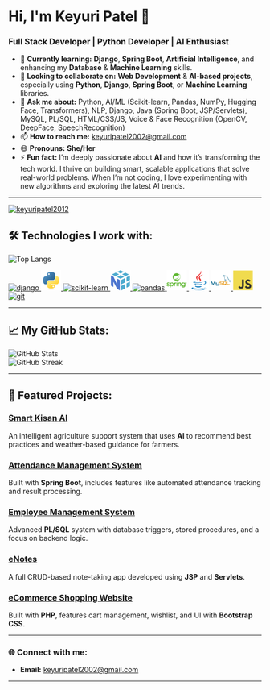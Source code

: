 # Hi, I'm Keyuri Patel 👋  
### Full Stack Developer | Python Developer | AI Enthusiast

- 🌱 **Currently learning:** **Django**, **Spring Boot**, **Artificial Intelligence**, and enhancing my **Database** & **Machine Learning** skills.
- 👯 **Looking to collaborate on:** **Web Development** & **AI-based projects**, especially using **Python**, **Django**, **Spring Boot**, or **Machine Learning** libraries.
- 💬 **Ask me about:** Python, AI/ML (Scikit-learn, Pandas, NumPy, Hugging Face, Transformers), NLP, Django, Java (Spring Boot, JSP/Servlets), MySQL, PL/SQL, HTML/CSS/JS, Voice & Face Recognition (OpenCV, DeepFace, SpeechRecognition)
- 📫 **How to reach me:** [keyuripatel2002@gmail.com](mailto:keyuripatel2002@gmail.com)
- 😄 **Pronouns:** **She/Her**
- ⚡ **Fun fact:** I’m deeply passionate about **AI** and how it’s transforming the tech world. I thrive on building smart, scalable applications that solve real-world problems. When I’m not coding, I love experimenting with new algorithms and exploring the latest AI trends.

---

<p align="left"> 
  <a href="https://github.com/ryo-ma/github-profile-trophy">
    <img src="https://github-profile-trophy.vercel.app/?username=keyuripatel2012" alt="keyuripatel2012" />
  </a> 
</p>

## 🛠️ Technologies I work with:

![Top Langs](https://github-readme-stats.vercel.app/api/top-langs/?username=keyuripatel2012&layout=compact)

<a href="https://www.djangoproject.com/" target="_blank"> <img src="https://cdn.worldvectorlogo.com/logos/django.svg" alt="django" width="40" height="40"/> </a> 
<a href="https://www.python.org" target="_blank"> <img src="https://raw.githubusercontent.com/devicons/devicon/master/icons/python/python-original.svg" alt="python" width="40" height="40"/> </a>
<a href="https://scikit-learn.org/" target="_blank"> <img src="https://upload.wikimedia.org/wikipedia/commons/0/05/Scikit_learn_logo_small.svg" alt="scikit-learn" width="40" height="40"/> </a>
<a href="https://numpy.org/" target="_blank"> <img src="https://raw.githubusercontent.com/devicons/devicon/master/icons/numpy/numpy-original.svg" alt="numpy" width="40" height="40"/> </a>
<a href="https://pandas.pydata.org/" target="_blank"> <img src="https://pandas.pydata.org/static/img/pandas_white.svg" alt="pandas" width="40" height="40"/> </a>
<a href="https://spring.io/projects/spring-boot" target="_blank"> <img src="https://raw.githubusercontent.com/devicons/devicon/master/icons/spring/spring-original-wordmark.svg" alt="spring boot" width="40" height="40" /> </a>
<a href="https://www.java.com" target="_blank"> <img src="https://raw.githubusercontent.com/devicons/devicon/master/icons/java/java-original.svg" alt="java" width="40" height="40"/> </a> 
<a href="https://www.mysql.com/" target="_blank"> <img src="https://raw.githubusercontent.com/devicons/devicon/master/icons/mysql/mysql-original-wordmark.svg" alt="mysql" width="40" height="40"/> </a> 
<a href="https://developer.mozilla.org/en-US/docs/Web/JavaScript" target="_blank"> <img src="https://raw.githubusercontent.com/devicons/devicon/master/icons/javascript/javascript-original.svg" alt="javascript" width="40" height="40"/> </a> 
<a href="https://git-scm.com/" target="_blank"> <img src="https://www.vectorlogo.zone/logos/git-scm/git-scm-icon.svg" alt="git" width="40" height="40"/> </a> 

---

## 📈 My GitHub Stats:

![GitHub Stats](https://github-readme-stats.vercel.app/api?username=keyuripatel2012&show_icons=true&theme=default)  
![GitHub Streak](https://streak-stats.demolab.com/?user=keyuripatel2012&theme=default)

---

## 📂 Featured Projects:

### [Smart Kisan AI](https://github.com/keyuripatel2012/SmartKisan-AI)
An intelligent agriculture support system that uses **AI** to recommend best practices and weather-based guidance for farmers.

### [Attendance Management System](https://github.com/keyuripatel2012/Attendance-Management-System)
Built with **Spring Boot**, includes features like automated attendance tracking and result processing.

### [Employee Management System](https://github.com/keyuripatel2012/Employee-Management-System)
Advanced **PL/SQL** system with database triggers, stored procedures, and a focus on backend logic.

### [eNotes](https://github.com/keyuripatel2012/eNotes)
A full CRUD-based note-taking app developed using **JSP** and **Servlets**.

### [eCommerce Shopping Website](https://github.com/keyuripatel2012/eCommerce-Shopping-Website)
Built with **PHP**, features cart management, wishlist, and UI with **Bootstrap CSS**.

---

### 🌐 Connect with me:

- **Email:** [keyuripatel2002@gmail.com](mailto:keyuripatel2002@gmail.com)  

---
